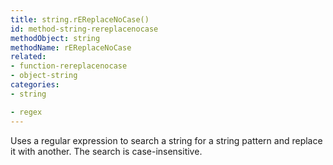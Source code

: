 ```yaml
---
title: string.rEReplaceNoCase()
id: method-string-rereplacenocase
methodObject: string
methodName: rEReplaceNoCase
related:
- function-rereplacenocase
- object-string
categories:
- string

- regex
---
```


Uses a regular expression to search a string for a string
pattern and replace it with another. The search is
case-insensitive.
